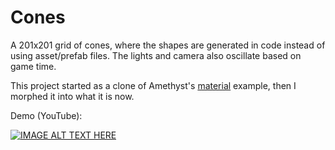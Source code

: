 # Cones

A 201x201 grid of cones, where the shapes are generated in code instead of using asset/prefab files. The lights and camera also oscillate based on game time.

This project started as a clone of Amethyst's [material](https://github.com/amethyst/amethyst/tree/master/examples/material) example, then I morphed it into what it is now.

Demo (YouTube):

[![IMAGE ALT TEXT HERE](https://img.youtube.com/vi/zli90-39Ft4/0.jpg)](https://www.youtube.com/watch?v=zli90-39Ft4)

